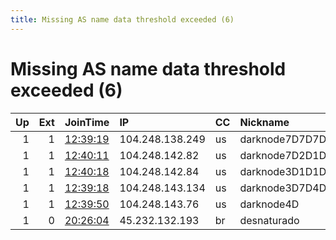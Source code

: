```yaml
---
title: Missing AS name data threshold exceeded (6)
---
```


# Missing AS name data threshold exceeded (6)

|   Up |   Ext | JoinTime                                                                                            | IP              | CC   | Nickname       |   ORp |   Dirp | Version   | Contact                   | OS    |   eFamMembers |
|-----:|------:|:----------------------------------------------------------------------------------------------------|:----------------|:-----|:---------------|------:|-------:|:----------|:--------------------------|:------|--------------:|
|    1 |     1 | [12:39:19](https://metrics.torproject.org/rs.html#details/A1F2DF1280AE794BAEAF972BB46D9641881DB06C) | 104.248.138.249 | us   | darknode7D7D7D |  9001 |   9030 | 0.3.4.8   | sidsergey@protonmail.com  | Linux |             1 |
|    1 |     1 | [12:40:11](https://metrics.torproject.org/rs.html#details/A73592FB1385BD794D3F250194F314E026691B87) | 104.248.142.82  | us   | darknode7D2D1D |  9001 |   9030 | 0.3.4.8   | sidsergey@protonmail.com  | Linux |             1 |
|    1 |     1 | [12:40:18](https://metrics.torproject.org/rs.html#details/01955BB06CD506E274A2362FDCD0000A81D489AA) | 104.248.142.84  | us   | darknode3D1D1D |  9001 |   9030 | 0.3.4.8   | sidsergey@protonmail.com  | Linux |             1 |
|    1 |     1 | [12:39:18](https://metrics.torproject.org/rs.html#details/59ECED77C022ECDD5D29E7C39F3539D6E62609D4) | 104.248.143.134 | us   | darknode3D7D4D |  9001 |   9030 | 0.3.4.8   | sidsergey@protonmail.com  | Linux |             1 |
|    1 |     1 | [12:39:50](https://metrics.torproject.org/rs.html#details/52ABF2F215BF400384E53D249F588D1B956C8836) | 104.248.143.76  | us   | darknode4D     |  9001 |   9030 | 0.3.4.8   | sidsergey@protonmail.com  | Linux |             1 |
|    1 |     0 | [20:26:04](https://metrics.torproject.org/rs.html#details/928FA1C68048456991707113975701FD75CB311B) | 45.232.132.193  | br   | desnaturado    |   443 |      0 | 0.3.2.10  | jm@nautilus-ilhabela.com. | Linux |             1 |
